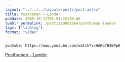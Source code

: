```yaml
---
layout: "../../../layouts/posts/post.astro"
title: Posthuman – Lander
pubDate: 2009-10-12T05:54:22+00:00
tumblr_permalink: /post/210801564/posthuman-lander
tags: ["linklog"]
format: "video"
---
```


`youtube: https://www.youtube.com/watch?v=HAKo7H4BPp0`

[Posthuman &#8211; Lander][1].

[1]: https://www.youtube.com/watch?v=HAKo7H4BPp0
